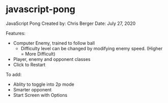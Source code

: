 # javascript-pong

JavaScript Pong
Created by: Chris Berger
Date: July 27, 2020

Features:

* Computer Enemy, trained to follow ball
  * Difficulty level can be changed by modifying enemy speed. (Higher = More Difficult)
* Player, enemy and opponent classes
* Click to Restart

To add:
* Ablity to toggle into 2p mode
* Smarter opponent
* Start Screen with Options
